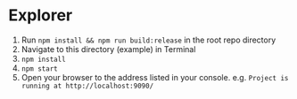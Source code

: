 # Explorer

1. Run `npm install && npm run build:release` in the root repo directory
2. Navigate to this directory (example) in Terminal
3. `npm install`
4. `npm start`
5. Open your browser to the address listed in your console. e.g. `Project is running at http://localhost:9090/`
